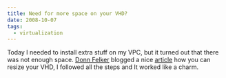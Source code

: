 ```yaml
---
title: Need for more space on your VHD?
date: 2008-10-07
tags: 
  - virtualization
---
```


Today I needed to install extra stuff on my VPC, but it turned out that there was not enough space. [Donn Felker](http://feeds.feedburner.com/donnfelker) blogged a nice [article](http://blog.donnfelker.com/post/Resizing-a-VHD-and-a-Volume.aspx) how you can resize your VHD, I followed all the steps and It worked like a charm.
